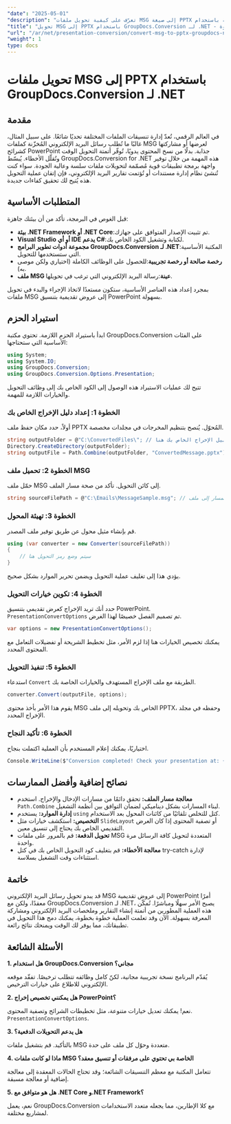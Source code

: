 ```yaml
---
"date": "2025-05-01"
"description": "تعرّف على كيفية تحويل ملفات MSG إلى صيغة PPTX بسهولة باستخدام GroupDocs.Conversion لـ .NET. بسّط إدارة مستنداتك وحسّن إنتاجيتك."
"title": "تحويل MSG إلى PPTX باستخدام GroupDocs.Conversion لـ .NET - دليل خطوة بخطوة"
"url": "/ar/net/presentation-conversion/convert-msg-to-pptx-groupdocs-net/"
"weight": 1
type: docs
---
```

# تحويل ملفات MSG إلى PPTX باستخدام GroupDocs.Conversion لـ .NET

## مقدمة

في العالم الرقمي، تُعدّ إدارة تنسيقات الملفات المختلفة تحديًا شائعًا. على سبيل المثال، غالبًا ما تُطلب رسائل البريد الإلكتروني المُخزّنة كملفات MSG لعرضها أو مشاركتها كشرائح PowerPoint جذابة. بدلًا من نسخ المحتوى يدويًا، تُوفّر أتمتة التحويل الوقت وتُقلّل الأخطاء. يُبسّط GroupDocs.Conversion for .NET هذه المهمة من خلال توفير واجهة برمجة تطبيقات قوية مُصمّمة لتحويلات ملفات سلسة وعالية الجودة. سواء كنت تُنشئ نظام إدارة مستندات أو تُؤتمت تقارير البريد الإلكتروني، فإن إتقان عملية التحويل هذه يُتيح لك تحقيق كفاءات جديدة.

## المتطلبات الأساسية

قبل الغوص في البرمجة، تأكد من أن بيئتك جاهزة:

- **بيئة .NET Framework أو .NET Core**:تم تثبيت الإصدار المتوافق على جهازك.
- **Visual Studio أو أي IDE يدعم C#**:لكتابة وتشغيل الكود الخاص بك.
- **مجموعة أدوات تطوير البرامج GroupDocs.Conversion لـ .NET**:المكتبة الأساسية التي ستستخدمها للتحويل.
- **رخصة صالحة أو رخصة تجريبية**:للحصول على الوظائف الكاملة (اختياري ولكن موصى به).
- **ملف MSG عينة**:رسالة البريد الإلكتروني التي ترغب في تحويلها.

بمجرد إعداد هذه العناصر الأساسية، ستكون مستعدًا لاتخاذ الإجراء والبدء في تحويل ملفات MSG إلى عروض تقديمية بتنسيق PowerPoint بسهولة.


## استيراد الحزم

ابدأ باستيراد الحزم اللازمة. تحتوي مكتبة GroupDocs.Conversion على الفئات الأساسية التي ستحتاجها:

```csharp
using System;
using System.IO;
using GroupDocs.Conversion;
using GroupDocs.Conversion.Options.Presentation;
```

تتيح لك عمليات الاستيراد هذه الوصول إلى الكود الخاص بك إلى وظائف التحويل والخيارات اللازمة للمهمة.

### الخطوة 1: إعداد دليل الإخراج الخاص بك

أولاً، حدد مكان حفظ ملف PPTX المُحوّل. يُنصح بتنظيم المخرجات في مجلدات مخصصة.

```csharp
string outputFolder = @"C:\ConvertedFiles\"; // قم بتعيين مسار دليل الإخراج الخاص بك هنا
Directory.CreateDirectory(outputFolder);
string outputFile = Path.Combine(outputFolder, "ConvertedMessage.pptx");
```

### الخطوة 2: تحميل ملف MSG

حمّل ملف MSG إلى كائن التحويل. تأكد من صحة مسار الملف.

```csharp
string sourceFilePath = @"C:\Emails\MessageSample.msg"; // المسار إلى ملف MSG الخاص بك
```

### الخطوة 3: تهيئة المحول

قم بإنشاء مثيل محول عن طريق توفير ملف المصدر.

```csharp
using (var converter = new Converter(sourceFilePath))
{
    // سيتم وضع رمز التحويل هنا
}
```

يؤدي هذا إلى تغليف عملية التحويل ويضمن تحرير الموارد بشكل صحيح.

### الخطوة 4: تكوين خيارات التحويل

حدد أنك تريد الإخراج كعرض تقديمي بتنسيق PowerPoint. `PresentationConvertOptions` تم تصميم الفصل خصيصًا لهذا الغرض.

```csharp
var options = new PresentationConvertOptions();
```

يمكنك تخصيص الخيارات هنا إذا لزم الأمر، مثل تخطيط الشريحة أو تفضيلات التعامل مع المحتوى المحدد.

### الخطوة 5: تنفيذ التحويل

استدعاء `Convert` الطريقة مع ملف الإخراج المستهدف والخيارات الخاصة بك.

```csharp
converter.Convert(outputFile, options);
```

يقوم هذا الأمر بأخذ محتوى MSG الخاص بك وتحويله إلى ملف PPTX، وحفظه في مجلد الإخراج المحدد.

### الخطوة 6: تأكيد النجاح

اختياريًا، يمكنك إعلام المستخدم بأن العملية اكتملت بنجاح.

```csharp
Console.WriteLine($"Conversion completed! Check your presentation at: {outputFile}");
```

## نصائح إضافية وأفضل الممارسات

- **معالجة مسار الملف:** تحقق دائمًا من مسارات الإدخال والإخراج. استخدم `Path.Combine` لبناء المسارات بشكل ديناميكي لضمان التوافق بين أنظمة التشغيل.
- **إدارة الموارد:** يستخدم `using` كتل للتخلص تلقائيًا من كائنات المحول بعد الاستخدام.
- **التخصيص:** استكشف خيارات مثل `SlideLayout` أو تصفية المحتوى إذا كان العرض التقديمي الخاص بك يحتاج إلى تنسيق معين.
- **تحويل الدفعة:** قم بالمرور على ملفات MSG المتعددة لتحويل كافة الرسائل مرة واحدة.
- **معالجة الأخطاء:** قم بتغليف كود التحويل الخاص بك في كتل try-catch لإدارة استثناءات وقت التشغيل بسلاسة.


## خاتمة

قد يبدو تحويل رسائل البريد الإلكتروني MSG إلى عروض تقديمية PowerPoint أمرًا معقدًا، ولكن مع GroupDocs.Conversion لـ .NET، يصبح الأمر سهلًا ومباشرًا. تُمكّن هذه العملية المطورين من أتمتة إنشاء التقارير وملخصات البريد الإلكتروني ومشاركة المعرفة بسهولة. الآن وقد تعلمت العملية خطوة بخطوة، يمكنك دمج هذا التحويل في تطبيقاتك، مما يوفر لك الوقت ويمنحك نتائج رائعة.


## الأسئلة الشائعة

**1. هل استخدام GroupDocs.Conversion مجاني؟**  

يُقدّم البرنامج نسخة تجريبية مجانية، لكنّ كامل وظائفه تتطلب ترخيصًا. تفقّد موقعه الإلكتروني للاطلاع على خيارات الترخيص.

**2. هل يمكنني تخصيص إخراج PowerPoint؟**  

نعم! يمكنك تعديل خيارات متنوعة، مثل تخطيطات الشرائح وتصفية المحتوى. `PresentationConvertOptions`.

**3. هل يدعم التحويلات الدفعية؟**  

بالتأكيد. قم بتشغيل ملفات MSG متعددة وحوّل كل ملف على حدة.

**4. ماذا لو كانت ملفات MSG الخاصة بي تحتوي على مرفقات أو تنسيق معقد؟**  

تتعامل المكتبة مع معظم التنسيقات الشائعة؛ وقد تحتاج الحالات المعقدة إلى معالجة إضافية أو معالجة مسبقة.

**5. هل هو متوافق مع .NET Core و.NET Framework؟**  

نعم، يعمل GroupDocs.Conversion مع كلا الإطارين، مما يجعله متعدد الاستخدامات لمشاريع مختلفة.